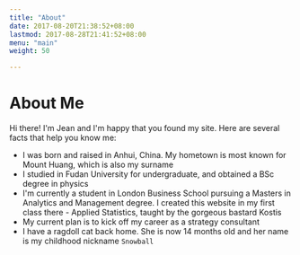 ```yaml
---
title: "About"
date: 2017-08-20T21:38:52+08:00
lastmod: 2017-08-28T21:41:52+08:00
menu: "main"
weight: 50

---
```


# About Me

Hi there! I'm Jean and I'm happy that you found my site. Here are several facts that help you know me:

- I was born and raised in Anhui, China. My hometown is most known for Mount Huang, which is also my surname
- I studied in Fudan University for undergraduate, and obtained a BSc degree in physics
- I'm currently a student in London Business School pursuing a Masters in Analytics and Management degree. I created this website in my first class there - Applied Statistics, taught by the gorgeous bastard Kostis
- My current plan is to kick off my career as a strategy consultant
- I have a ragdoll cat back home. She is now 14 months old and her name is my childhood nickname `Snowball`



